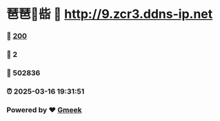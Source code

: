 # 琶琶🔭啙 :link: http://9.zcr3.ddns-ip.net 
### :page_facing_up: [200](http://9.zcr3.ddns-ip.net/tag.html) 
### :speech_balloon: 2 
### :hibiscus: 502836 
### :alarm_clock: 2025-03-16 19:31:51 
### Powered by :heart: [Gmeek](https://github.com/Meekdai/Gmeek)
